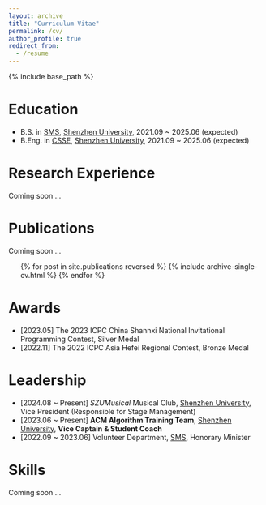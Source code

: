 ```yaml
---
layout: archive
title: "Curriculum Vitae"
permalink: /cv/
author_profile: true
redirect_from:
  - /resume
---
```


{% include base_path %}

Education
======
* B.S. in [SMS](https://math.szu.edu.cn/), [Shenzhen University](https://www.szu.edu.cn/), 2021.09 ~ 2025.06 (expected)
* B.Eng. in [CSSE](https://csse.szu.edu.cn/), [Shenzhen University](https://www.szu.edu.cn/), 2021.09 ~ 2025.06 (expected)

Research Experience
======

Coming soon ...

<!-- * Spring 2024: Academic Pages Collaborator
  * Github University
  * Duties includes: Updates and improvements to template
  * Supervisor: The Users

* Fall 2015: Research Assistant
  * Github University
  * Duties included: Merging pull requests
  * Supervisor: Professor Hub

* Summer 2015: Research Assistant
  * Github University
  * Duties included: Tagging issues
  * Supervisor: Professor Git -->

Publications
======

Coming soon ...

  <ul>{% for post in site.publications reversed %}
    {% include archive-single-cv.html %}
  {% endfor %}</ul>
  
Awards
======
* [2023.05] The 2023 ICPC China Shannxi National Invitational Programming Contest, Silver Medal
* [2022.11] The 2022 ICPC Asia Hefei Regional Contest, Bronze Medal

Leadership
======
* [2024.08 ~ Present]  *SZUMusical* Musical Club, [Shenzhen University](https://www.szu.edu.cn/), Vice President (Responsible for Stage Management)
* [2023.06 ~ Present]  **ACM Algorithm Training Team**, [Shenzhen University](https://www.szu.edu.cn/), **Vice Captain & Student Coach**
* [2022.09 ~ 2023.06]  Volunteer Department, [SMS](https://math.szu.edu.cn/), Honorary Minister

Skills
======

Coming soon ...

<!-- * Skill 1
* Skill 2
  * Sub-skill 2.1
  * Sub-skill 2.2
  * Sub-skill 2.3
* Skill 3 -->

<!-- Talks
======
  <ul>{% for post in site.talks reversed %}
    {% include archive-single-talk-cv.html  %}
  {% endfor %}</ul>

Teaching
======
  <ul>{% for post in site.teaching reversed %}
    {% include archive-single-cv.html %}
  {% endfor %}</ul> -->

